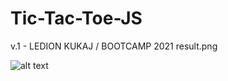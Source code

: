 # Tic-Tac-Toe-JS 
v.1 - LEDION KUKAJ / BOOTCAMP 2021
result.png

![alt text](https://github.com/ledionkukaj/Tic-Tac-Toe-JS/result.png?raw=true)

